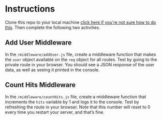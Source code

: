 # Instructions

Clone this repo to your local machine [click here if you're not sure how to do this](https://youtu.be/c4b1MjJclBU). Then complete the following two activities.

## Add User Middleware

In the `/middleware/addUser.js` file, create a middleware function that makes the `user` object available on the `req` object for all routes. Test by going to the private route in your browser. You should see a JSON response of the user data, as well as seeing it printed in the console.

## Count Hits Middleware

In the `/middleware/countHits.js` file, create a middleware function that increments the `hits` variable by 1 and logs it to the console. Test by refreshing the route in your browser. Note that this number will reset to 0 every time you restart your server, and that’s fine.
